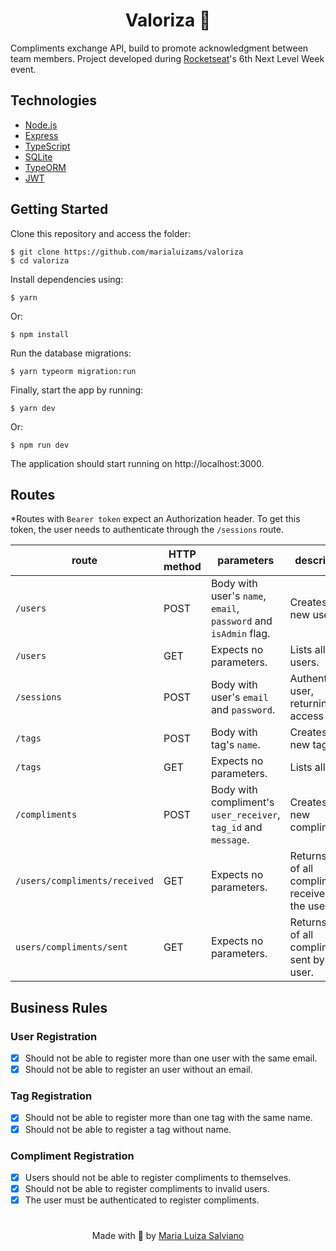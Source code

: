 <h1 style="text-align:center">Valoriza 🎉</h1>

Compliments exchange API, build to promote acknowledgment between team members. Project developed during [Rocketseat](https://www.rocketseat.com.br/)'s 6th Next Level Week event.

## Technologies

- [Node.js](https://nodejs.org/en/)
- [Express](https://expressjs.com/)
- [TypeScript](https://www.npmjs.com/package/typescript)
- [SQLite](https://www.sqlite.org/index.html)
- [TypeORM](https://typeorm.io/)
- [JWT](https://jwt.io/)

## Getting Started

Clone this repository and access the folder:
```
$ git clone https://github.com/marialuizams/valoriza
$ cd valoriza
```

Install dependencies using:
```
$ yarn
```
Or:
```
$ npm install
```
Run the database migrations:
```
$ yarn typeorm migration:run
```
Finally, start the app by running:
```
$ yarn dev
```
Or:
```
$ npm run dev
```
The application should start running on http://localhost:3000.

## Routes

*Routes with `Bearer token` expect an Authorization header. To get this token, the user needs to authenticate through the `/sessions` route.

| route | HTTP method | parameters | description | auth |
| ----- | ----------- | ---------- | ----------- | --------------------- |
| `/users` | POST | Body with user's `name`, `email`, `password` and `isAdmin` flag. | Creates a new user. | :x: |
| `/users` | GET | Expects no parameters. | Lists all users. | Bearer token |
| `/sessions` | POST | Body with user's `email` and `password`. | Authenticates user, returning an access token. | :x: |
| `/tags` | POST | Body with tag's `name`. | Creates a new tag. | Bearer token |
| `/tags` | GET | Expects no parameters. | Lists all tags. | Bearer token |
| `/compliments` | POST | Body with compliment's `user_receiver`, `tag_id` and `message`. | Creates a new compliment. | Bearer token |
| `/users/compliments/received` | GET | Expects no parameters. | Returns a list of all compliments received by the user. | Bearer token |
| `users/compliments/sent` | GET | Expects no parameters. | Returns a list of all compliments sent by the user. | Bearer token |


## Business Rules

### User Registration

- [x] Should not be able to register more than one user with the same email.
- [x] Should not be able to register an user without an email.

### Tag Registration

- [x] Should not be able to register more than one tag with the same name.
- [x] Should not be able to register a tag without name.

### Compliment Registration

- [x] Users should not be able to register compliments to themselves.
- [x] Should not be able to register compliments to invalid users.
- [x] The user must be authenticated to register compliments.

#
<p style="text-align:center">Made with 💜 by <a href="https://www.linkedin.com/in/marialuizasalviano/">Maria Luiza Salviano</a></p>